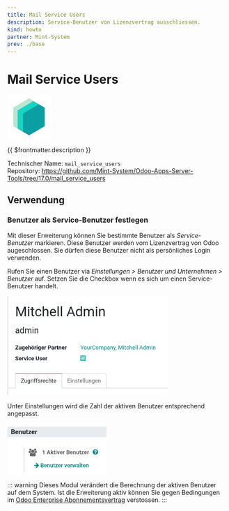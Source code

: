 ```yaml
---
title: Mail Service Users
description: Service-Benutzer von Lizenzvertrag ausschliessen.
kind: howto
partner: Mint-System
prev: ./base
---
```

# Mail Service Users
![icon_oms_box](attachments/icons_odoo_mint_system.png)

{{ $frontmatter.description }}

Technischer Name: `mail_service_users`\
Repository: <https://github.com/Mint-System/Odoo-Apps-Server-Tools/tree/17.0/mail_service_users>

## Verwendung

### Benutzer als Service-Benutzer festlegen

Mit dieser Erweiterung können Sie bestimmte Benutzer als *Service-Benutzer* markieren. Diese Benutzer werden vom Lizenzvertrag von Odoo augeschlossen. Sie dürfen diese Benutzer nicht als persönliches Login verwenden.

Rufen Sie einen Benutzer via *Einstellungen > Benutzer und Unternehmen > Benutzer* auf. Setzen Sie die Checkbox wenn es sich um einen Service-Benutzer handelt.

![](attachments/Mail%20Service%20Users.png)

Unter Einstellungen wird die Zahl der aktiven Benutzer entsprechend angepasst.

![](attachments/Mail%20Service%20Users%20Einstellungen.png)

::: warning
Dieses Modul verändert die Berechnung der aktiven Benutzer auf dem System. Ist die Erweiterung aktiv können Sie gegen Bedingungen im [Odoo Enterprise Abonnementsvertrag](https://www.odoo.com/documentation/18.0/legal/terms/enterprise.html#enterprise-agreement) verstossen.
:::
